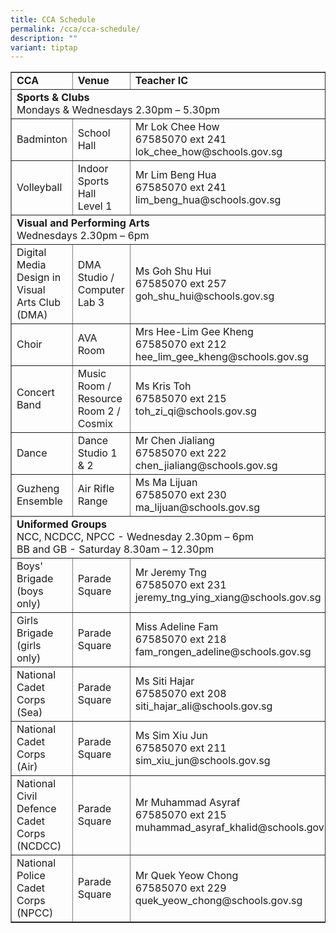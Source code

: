 ```yaml
---
title: CCA Schedule
permalink: /cca/cca-schedule/
description: ""
variant: tiptap
---
```

<table border="1" width="95%">
<tbody>
<tr>
<td><strong>CCA</strong></td>
<td><strong>Venue</strong></td>
<td><strong>Teacher IC</strong></td>
</tr>
<tr>
<td colspan="3"><strong>Sports &amp; Clubs</strong><br>Mondays &amp; Wednesdays 2.30pm – 5.30pm</td>
</tr>
<tr>
<td>Badminton</td>
<td>School Hall</td>
<td>Mr Lok Chee How<br>67585070 ext 241<br>lok_chee_how@schools.gov.sg</td>
</tr>

<tr>
<td>Volleyball</td>
<td>Indoor Sports Hall<br>Level 1</td>
<td>Mr Lim Beng Hua<br>67585070 ext 241<br>lim_beng_hua@schools.gov.sg&nbsp;</td>
</tr>

<tr>
<td colspan="3"><strong>Visual and Performing Arts</strong><br>Wednesdays 2.30pm – 6pm</td>
</tr>
<tr>
<td>Digital Media Design in Visual Arts Club (DMA)</td>
<td>DMA Studio / Computer Lab 3</td>
<td>Ms Goh Shu Hui<br>67585070 ext 257<br>goh_shu_hui@schools.gov.sg</td>
</tr>
<tr>
<td>Choir</td>
<td>AVA Room</td>
<td>Mrs Hee-Lim Gee Kheng<br>67585070 ext 212<br>hee_lim_gee_kheng@schools.gov.sg</td>
</tr>
<tr>
<td>Concert Band</td>
<td>Music Room / Resource Room 2 / Cosmix</td>
<td>Ms Kris Toh<br>67585070 ext 215<br>toh_zi_qi@schools.gov.sg</td>
</tr>
<tr>
<td>Dance</td>
<td>Dance Studio 1 &amp; 2</td>
<td>Mr Chen Jialiang<br>67585070 ext 222<br>chen_jialiang@schools.gov.sg</td>
</tr>
<tr>
<td>Guzheng Ensemble</td>
<td>Air Rifle Range</td>
<td>Ms Ma Lijuan<br>67585070 ext 230<br>ma_lijuan@schools.gov.sg</td>
</tr>
<tr>
<td colspan="3"><strong>Uniformed Groups</strong><br>NCC, NCDCC, NPCC - Wednesday 2.30pm – 6pm<br>BB and GB - Saturday 8.30am – 12.30pm</td>
</tr>
<tr>
<td>Boys' Brigade<br>(boys only)</td>
<td>Parade Square</td>
<td>Mr Jeremy Tng<br>67585070 ext 231<br>jeremy_tng_ying_xiang@schools.gov.sg</td>
</tr>
<tr>
<td>Girls Brigade<br>(girls only)</td>
<td>Parade Square</td>
<td>Miss Adeline Fam<br>67585070 ext 218<br>fam_rongen_adeline@schools.gov.sg</td>
</tr>
<tr>
<td>National Cadet Corps (Sea)</td>
<td>Parade Square</td>
<td>Ms Siti Hajar<br>67585070 ext 208<br>siti_hajar_ali@schools.gov.sg</td>
</tr>
	<tr>
<td>National Cadet Corps (Air)</td>
<td>Parade Square</td>
<td>Ms Sim Xiu Jun<br>67585070 ext 211<br>sim_xiu_jun@schools.gov.sg</td>
</tr>
<tr>
<td>National Civil Defence Cadet Corps<br>(NCDCC)</td>
<td>Parade Square</td>
<td>Mr Muhammad Asyraf<br>67585070 ext 215<br>muhammad_asyraf_khalid@schools.gov.sg</td>
</tr>
<tr>
<td>National Police Cadet Corps<br>(NPCC)</td>
<td>Parade Square</td>
<td>Mr Quek Yeow Chong<br>67585070 ext 229<br>quek_yeow_chong@schools.gov.sg</td>
</tr>
</tbody>
</table>